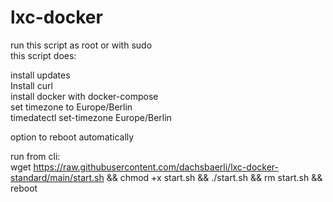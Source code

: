 # lxc-docker

run this script as root or with sudo  
this script does:  
  
install updates  
Install curl  
install docker with docker-compose  
set timezone to Europe/Berlin  
timedatectl set-timezone Europe/Berlin  
  
option to reboot automatically  

run from cli:  
wget https://raw.githubusercontent.com/dachsbaerli/lxc-docker-standard/main/start.sh && chmod +x start.sh && ./start.sh && rm start.sh && reboot
